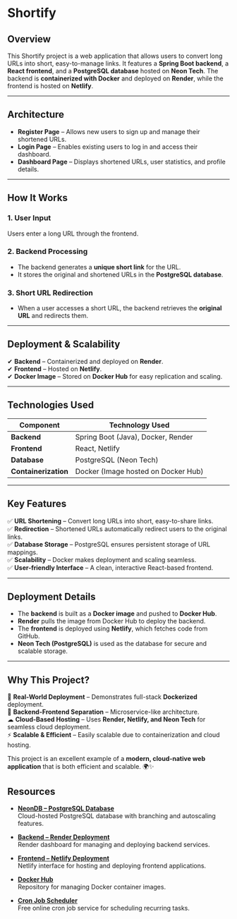 # Shortify

## Overview
This Shortify project is a web application that allows users to convert long URLs into short, easy-to-manage links. It features a **Spring Boot backend**, a **React frontend**, and a **PostgreSQL database** hosted on **Neon Tech**. The backend is **containerized with Docker** and deployed on **Render**, while the frontend is hosted on **Netlify**.

---

## Architecture
- **Register Page** – Allows new users to sign up and manage their shortened URLs.
- **Login Page** – Enables existing users to log in and access their dashboard.
- **Dashboard Page** – Displays shortened URLs, user statistics, and profile details.

---

## How It Works
### 1. User Input
Users enter a long URL through the frontend.

### 2. Backend Processing
- The backend generates a **unique short link** for the URL.
- It stores the original and shortened URLs in the **PostgreSQL database**.

### 3. Short URL Redirection
- When a user accesses a short URL, the backend retrieves the **original URL** and redirects them.

---

## Deployment & Scalability
✔ **Backend** – Containerized and deployed on **Render**.  
✔ **Frontend** – Hosted on **Netlify**.  
✔ **Docker Image** – Stored on **Docker Hub** for easy replication and scaling.  

---

## Technologies Used
| Component   | Technology Used            |
|------------|---------------------------|
| **Backend** | Spring Boot (Java), Docker, Render |
| **Frontend** | React, Netlify |
| **Database** | PostgreSQL (Neon Tech) |
| **Containerization** | Docker (Image hosted on Docker Hub) |

---

## Key Features
✅ **URL Shortening** – Convert long URLs into short, easy-to-share links.  
✅ **Redirection** – Shortened URLs automatically redirect users to the original links.  
✅ **Database Storage** – PostgreSQL ensures persistent storage of URL mappings.  
✅ **Scalability** – Docker makes deployment and scaling seamless.  
✅ **User-friendly Interface** – A clean, interactive React-based frontend.  

---

## Deployment Details
- The **backend** is built as a **Docker image** and pushed to **Docker Hub**.
- **Render** pulls the image from Docker Hub to deploy the backend.
- The **frontend** is deployed using **Netlify**, which fetches code from GitHub.
- **Neon Tech (PostgreSQL)** is used as the database for secure and scalable storage.

---

## Why This Project?
🚀 **Real-World Deployment** – Demonstrates full-stack **Dockerized** deployment.  
🔗 **Backend-Frontend Separation** – Microservice-like architecture.  
☁ **Cloud-Based Hosting** – Uses **Render, Netlify, and Neon Tech** for seamless cloud deployment.  
⚡ **Scalable & Efficient** – Easily scalable due to containerization and cloud hosting.

This project is an excellent example of a **modern, cloud-native web application** that is both efficient and scalable. 🌍✨

## Resources

- **[NeonDB – PostgreSQL Database](https://console.neon.tech/)**  
  Cloud-hosted PostgreSQL database with branching and autoscaling features.

- **[Backend – Render Deployment](https://dashboard.render.com/)**  
  Render dashboard for managing and deploying backend services.

- **[Frontend – Netlify Deployment](https://app.netlify.com/)**  
  Netlify interface for hosting and deploying frontend applications.

- **[Docker Hub](https://hub.docker.com/)**  
  Repository for managing Docker container images.

- **[Cron Job Scheduler](https://console.cron-job.org/)**  
  Free online cron job service for scheduling recurring tasks.


